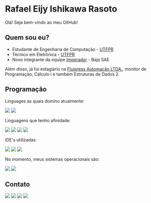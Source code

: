 <h1> Rafael Eijy Ishikawa Rasoto </h1>

Olá! Seja bem-vindo ao meu GitHub!  

<h2> Quem sou eu? </h2>

- Estudante de Engenharia de Computação - <a href="http://www.utfpr.edu.br">UTFPR</a>
- Técnico em Eletrônica - <a href="http://www.utfpr.edu.br">UTFPR</a>
- Novo integrante da equipe <a href="https://www.imbaja.com">Imperador</a> - Baja SAE

Além disso, já fui estagiário na <a href="https://fluipress.com.br">Fluipress Automação LTDA.</a>, monitor de Programação, Cálculo I e também Estruturas de Dados 2.

<h2> Programação </h2>

Linguages as quais domino atualmente:

<img src="https://img.shields.io/badge/C-00599C?style=for-the-badge&logo=c&logoColor=white"> <img src="https://img.shields.io/badge/C%2B%2B-00599C?style=for-the-badge&logo=c%2B%2B&logoColor=white"> 

Linguagens que tenho afinidade:

<img src="https://img.shields.io/badge/Python-3776AB?style=for-the-badge&logo=python&logoColor=white"> 
<img src="https://img.shields.io/badge/C%23-239120?style=for-the-badge&logo=c-sharp&logoColor=white"> 
<img src="https://img.shields.io/badge/HTML5-E34F26?style=for-the-badge&logo=html5&logoColor=white"> 
<img src="https://img.shields.io/badge/css3-%231572B6.svg?style=for-the-badge&logo=css3&logoColor=white">

IDE's utilizadas:

<img src="https://img.shields.io/badge/Visual%20Studio%20Code-0078d7.svg?style=for-the-badge&logo=visual-studio-code&logoColor=white">  
<img src="https://img.shields.io/badge/-Arduino-00979D?style=for-the-badge&logo=Arduino&logoColor=white">

<img src="https://github-readme-stats.vercel.app/api/top-langs/?username=IshikawaRasoto&layout=compact&theme=dark">

No momento, meus sistemas operacionais são:

<img src="https://img.shields.io/badge/Windows%2011-%230079d5.svg?style=for-the-badge&logo=Windows%2011&logoColor=white"> 
<img src="https://img.shields.io/badge/Linux%20Mint-87CF3E?style=for-the-badge&logo=Linux%20Mint&logoColor=white">

<h2>Contato</h2>

<a href="https://www.linkedin.com/in/rafaelrasoto/"><img src="https://img.shields.io/badge/linkedin-%230077B5.svg?style=for-the-badge&logo=linkedin&logoColor=white"></a>
<a href="mailto:ishikawarasoto@gmail.com" target="_blank"><img src="https://img.shields.io/badge/Gmail-D14836?style=for-the-badge&logo=gmail&logoColor=white"></a>
<a href="https://www.instagram.com/rafaelrasoto/"><img src="https://img.shields.io/badge/Instagram-%23E4405F.svg?style=for-the-badge&logo=Instagram&logoColor=white"></a>
<a href="https://discord.com/users/262036076539936768"><img src="https://img.shields.io/badge/Discord-%235865F2.svg?style=for-the-badge&logo=discord&logoColor=white"></a>
